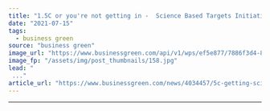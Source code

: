 ```yaml
---
title: "1.5C or you're not getting in -  Science Based Targets Initiative moves to strengthen approval process"
date: "2021-07-15"
tags: 
  - business green
source: "business green"
image_url: "https://www.businessgreen.com/api/v1/wps/ef5e877/7886f3d4-87fc-47e3-82d1-790b8694a4fb/4/solar-power-plant-equis-185x114.jpg"
image_fp: "/assets/img/post_thumbnails/158.jpg"
lead: "
 ..."
article_url: "https://www.businessgreen.com/news/4034457/5c-getting-science-targets-initiative-moves-strengthen-approval-process"
---
```


---
